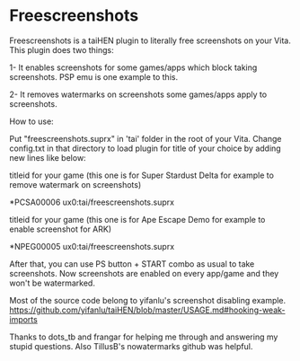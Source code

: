 # Freescreenshots
Freescreenshots is a taiHEN plugin to literally free screenshots on your Vita. This plugin does two things:

1- It enables screenshots for some games/apps which block taking screenshots. PSP emu is one example to this.

2- It removes watermarks on screenshots some games/apps apply to screenshots.

How to use:

Put "freescreenshots.suprx" in 'tai' folder in the root of your Vita.
Change config.txt in that directory to load plugin for title of your choice by adding new lines like below:

titleid for your game (this one is for Super Stardust Delta for example to remove watermark on screenshots)

*PCSA00006
ux0:tai/freescreenshots.suprx

titleid for your game (this one is for Ape Escape Demo for example to enable screenshot for ARK)

*NPEG00005
ux0:tai/freescreenshots.suprx

After that, you can use PS button + START combo as usual to take screenshots. Now screenshots are enabled on every app/game and they won't be watermarked.

Most of the source code belong to yifanlu's screenshot disabling example. https://github.com/yifanlu/taiHEN/blob/master/USAGE.md#hooking-weak-imports

Thanks to dots_tb and frangar for helping me through and answering my stupid questions. Also TillusB's nowatermarks github was helpful.
